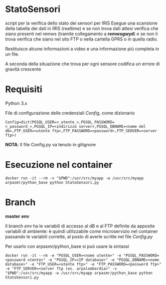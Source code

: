 # StatoSensori
script per la verifica dello stato dei sensori per IRIS
Esegue una scansione della tabella dei dati in IRIS (realtime) e se non trova dati attesi verifica che siano presenti nel remws (tramite collegamento a **remwsgwyd**) e se non li trova verifica che siano nel sito FTP o nella cartella GPRS o in quella radio.

Restituisce alcune informazioni a video e una informazione più completa in un file.

A seconda della situazione che trova per ogni sensore codifica un errore di gravità crescente

# Requisiti
Python 3.x

File di configurazione delle credenziali _Config_, come dizionario
```
Config=dict(PGSQL_USER=<_utente_>,PGSQL_PASSWORD=<_password_>,PGSQL_IP=<indirizzo server>,PGSQL_DBNAME=<nome del db>,FTP_USER=<utente ftp>,FTP_PASSWORD=<password>,FTP_SERVER=<server ftp>)
```

**NOTA**: Il file Config.py va tenuto in gitignore

# Esecuzione nel container
```
docker run -it --rm -v "$PWD":/usr/src/myapp -w /usr/src/myapp arpasmr/python_base python StatoSensori.py

```
# Branch
**master**
**env**

Il branch _env_ ha le variabili di accesso al dB e al FTP definite da apposite variabili di ambiente: è quindi utilizzabile come microservizio nel container passando le variabili corrette, al posto di averle scritte nel file _Config.py_

Per usarlo con arpasmr/python_base si può usare la sintassi
```
docker run -it --rm -e "PGSQL_USER=<nome utente>" -e "PGSQL_PASSWORD=<password utente>" -e "PGSQL_IP=<IP database>" -e "PGSQL_DBNAME=<nome database>" -e "FTP_USER=<utente ftp>" -e "FTP_PASSWORD=<password ftp>" -e "FTP_SERVER=<server ftp (es. arpalombardia>" -v "$PWD":/usr/src/myapp -w /usr/src/myapp arpasmr/python_base python StatoSensori.py

```
